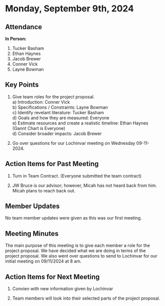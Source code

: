 # Monday, September 9th, 2024

## Attendance
**In Person:**
1. Tucker Basham
2. Ethan Haynes
3. Jacob Brewer
4. Conner Vick
5. Layne Bowman

## Key Points
1. Give team roles for the project proposal.\
   a) Introduction: Conner Vick \
   b) Specifications / Constraints: Layne Bowman \
   c) Identify revelant literature: Tucker Basham \
   d) Goals and how they are measured: Everyone \
   e) Estimate resources and create a realistic timeline: Ethan Haynes (Gannt Chart is Everyone) \
   d) Consider broader impacts: Jacob Brewer

2. Go over questions for our Lochinvar meeting on Wednesday 09-11-2024.

## Action Items for Past Meeting
1. Turn in Team Contract. (Everyone submitted the team contract)

2. JW Bruce is our advisor; however, Micah has not heard back from him. Micah plans to reach back out.

## Member Updates
No team member updates were given as this was our first meeting.

## Meeting Minutes
The main purpose of this meeting is to give each member a role for the project proposal. We have decided what we are doing in terms of the project proposal. We also went over questions to send to Lochinvar for our initial meeting on 09/11/2024 at 8 am. 

## Action Items for Next Meeting
1. Convien with new information given by Lochinvar
  
2. Team members will look into their selected parts of the project proposal.
